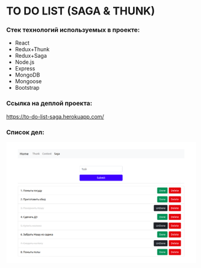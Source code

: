 # TO DO LIST (SAGA & THUNK)

### Стек технологий используемых в проекте:

- React
- Redux+Thunk
- Redux+Saga
- Node.js
- Express
- MongoDB
- Mongoose
- Bootstrap

### Ссылка на деплой проекта:

https://to-do-list-saga.herokuapp.com/

### Список дел:

![toDoList](https://github.com/irinatarshinaeva/To_Do_List_Saga/blob/master/client/src/assets/screenshots/toDoList.png 'Список дел')
